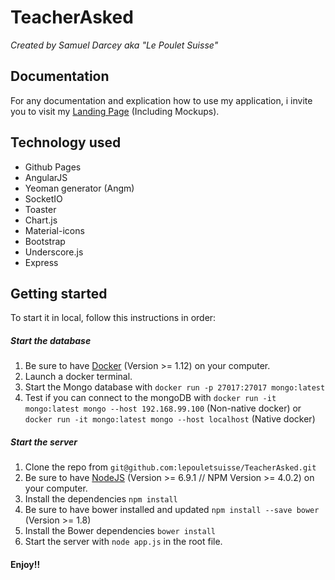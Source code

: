 # TeacherAsked
*Created by Samuel Darcey aka "Le Poulet Suisse"*
## Documentation
For any documentation and explication how to use my application, i invite you to visit my [Landing Page](https://lepouletsuisse.github.io/teacherasked/) (Including Mockups).
## Technology used
- Github Pages
- AngularJS
- Yeoman generator (Angm)
- SocketIO
- Toaster
- Chart.js
- Material-icons
- Bootstrap
- Underscore.js
- Express

## Getting started
To start it in local, follow this instructions in order:
##### Start the database
1. Be sure to have [Docker](https://www.docker.com/) (Version >= 1.12) on your computer.
2. Launch a docker terminal.
3. Start the Mongo database with `docker run -p 27017:27017 mongo:latest`
4. Test if you can connect to the mongoDB with `docker run -it mongo:latest mongo --host 192.168.99.100` (Non-native docker) or `docker run -it mongo:latest mongo --host localhost` (Native docker)

##### Start the server
1. Clone the repo from `git@github.com:lepouletsuisse/TeacherAsked.git`
2. Be sure to have [NodeJS](https://nodejs.org/en/) (Version >= 6.9.1 // NPM Version >= 4.0.2) on your computer.
3. Install the dependencies `npm install`
4. Be sure to have bower installed and updated `npm install --save bower` (Version >= 1.8)
5. Install the Bower dependencies `bower install`
6. Start the server with `node app.js` in the root file.

#### Enjoy!!